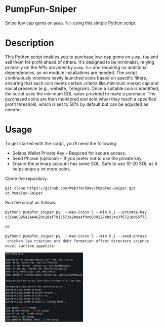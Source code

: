 # PumpFun-Sniper
Snipe low cap gems on `pump.fun` using this simple Python script.

# Description
This Python script enables you to purchase low-cap gems on `pump.fun` and sell them for profit ahead of others. It's designed to be minimalist, relying primarily on the APIs provided by `pump.fun` and requiring no additional dependencies, so no module installations are needed. The script continuously monitors newly launched coins based on specific filters, ensuring that each coin meets certain criteria like minimum market cap and social presence (e.g., website, Telegram). Once a suitable coin is identified, the script uses the minimum SOL value provided to make a purchase. The purchased coins are then monitored and sold when they reach a specified profit threshold, which is set to 50% by default but can be adjusted as needed.

# Usage
To get started with the script, you’ll need the following:
- Solana Wallet Private Key – Required for secure access.
- Seed Phrase (optional) – If you prefer not to use the private key.
- Ensure the primary account has some SOL. Safe to use 10-20 SOL as it helps snipe a lot more coins.

Clone the repository:
```
git clone https://github.com/Web3TechDev/PumpFun-Sniper.git
cd PumpFun-Sniper
```

Run the script as follows:
```
python3 pumpfun_sniper.py  --max-coins 5 --min 0.1 --private-key c316a0895a2ae4620c28af7913573e20ea4f0c60002274bd34c3f67210d65f75
```
or
```
python3 pumpfun_sniper.py  --max-coins 5 --min 0.1 --seed-phrase 'chicken law traction era debt formation offset directory science novel auction appetite'
```
<img src="https://github.com/Web3TechDev/PumpFun-Sniper/blob/main/1.jpg?raw=true" width=50% height=50%>
